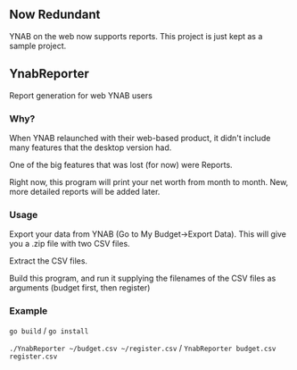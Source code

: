 ## Now Redundant
YNAB on the web now supports reports. This project is just kept as a sample project.

## YnabReporter
Report generation for web YNAB users

### Why?
When YNAB relaunched with their web-based product, it didn't include many features that the desktop version had.

One of the big features that was lost (for now) were Reports.

Right now, this program will print your net worth from month to month. New, more detailed reports will be added later.

### Usage
Export your data from YNAB (Go to My Budget->Export Data). This will give you a .zip file with two CSV files.

Extract the CSV files.

Build this program, and run it supplying the filenames of the CSV files as arguments (budget first, then register)

### Example
`go build` / `go install`

`./YnabReporter ~/budget.csv ~/register.csv` / `YnabReporter budget.csv register.csv`

